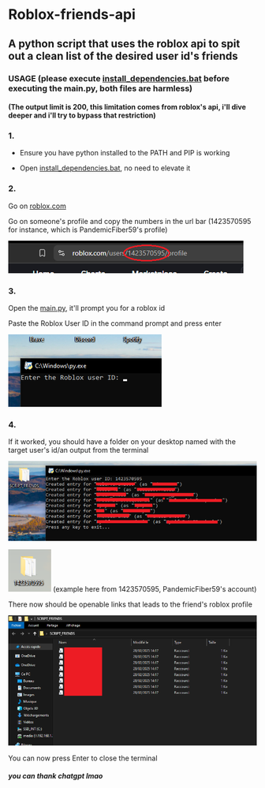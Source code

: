 # Roblox-friends-api
## A python script that uses the roblox api to spit out a clean list of the desired user id's friends

### USAGE (please execute [install_dependencies.bat](https://github.com/PandoffYT/Roblox-friends-api/blob/main/install_dependencies.bat) before executing the main.py, both files are harmless)
#### (The output limit is 200, this limitation comes from roblox's api, i'll dive deeper and i'll try to bypass that restriction)

### 1.

- Ensure you have python installed to the PATH and PIP is working

- Open [install_dependencies.bat](https://github.com/PandoffYT/Roblox-friends-api/blob/main/install_dependencies.bat), no need to elevate it

### 2.

Go on [roblox.com](https://roblox.com)

Go on someone's profile and copy the numbers in the url bar (1423570595 for instance, which is PandemicFiber59's profile)

![Copy the numbers in the url](./images/url.png)

### 3.

Open the [main.py](https://github.com/PandoffYT/Roblox-friends-api/blob/main/main.py), it'll prompt you for a roblox id

Paste the Roblox User ID in the command prompt and press enter
    
![Prompt for ID](./images/promptforid.png)

### 4.

If it worked, you should have a folder on your desktop named with the target user's id/an output from the terminal

![Output from the terminal](./images/output.png)

![Folder with the id](./images/folderid.png)
(example here from 1423570595, PandemicFiber59's account)

There now should be openable links that leads to the friend's roblox profile

![The folder should look like that](./images/folder.png)

You can now press Enter to close the terminal
    



##### you can thank chatgpt lmao
